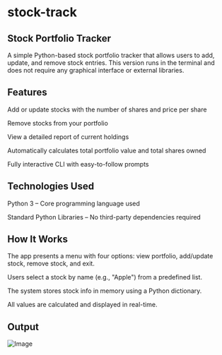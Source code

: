 # stock-track

## Stock Portfolio Tracker

  A simple Python-based stock portfolio tracker that allows users to add, update, and remove stock entries. This version runs in the terminal and does not require any graphical interface 
  or external libraries.

## Features

   Add or update stocks with the number of shares and price per share

   Remove stocks from your portfolio

   View a detailed report of current holdings

   Automatically calculates total portfolio value and total shares owned

   Fully interactive CLI with easy-to-follow prompts
 
 ## Technologies Used
  Python 3 – Core programming language used

  Standard Python Libraries – No third-party dependencies required

 ## How It Works
      
  The app presents a menu with four options: view portfolio, add/update stock, remove stock, and exit.

  Users select a stock by name (e.g., "Apple") from a predefined list.

  The system stores stock info in memory using a Python dictionary.

  All values are calculated and displayed in real-time.

## Output

![Image](https://github.com/user-attachments/assets/968a2b3b-561b-47e6-b895-2b6a2eb59c32)





